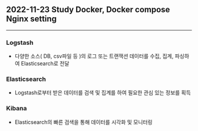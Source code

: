 ## 2022-11-23 Study Docker, Docker compose Nginx setting
---
### Logstash
* 다양한 소스( DB, csv파일 등 )의 로그 또는 트랜잭션 데이터를 수집, 집계, 파싱하여 Elasticsearch로 전달
### Elasticsearch
* Logstash로부터 받은 데이터를 검색 및 집계를 하여 필요한 관심 있는 정보를 획득
### Kibana
* Elasticsearch의 빠른 검색을 통해 데이터를 시각화 및 모니터링